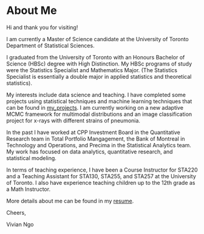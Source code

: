 # About Me

Hi and thank you for visiting! 

I am currently a Master of Science candidate at the University of Toronto Department of Statistical Sciences.

I graduated from the University of Toronto with an Honours Bachelor of Science (HBSc) degree with High Distinction. My HBSc programs of study were the Statistics Specialist and Mathematics Major. (The Statistics Specialist is essentially a double major in applied statistics and theoretical statistics).

My interests include data science and teaching. I have completed some projects using statistical techniques and machine learning techniques that can be found in [my_projects](https://github.com/vivianngo97/my_projects). I am currently working on a new adaptive MCMC framework for multimodal distributions and an image classification project for x-rays with different strains of pneumonia. 

In the past I have worked at CPP Investment Board in the Quantitative Research team in Total Portfolio Mangagement, the Bank of Montreal in Technology and Operations, and Precima in the Statistical Analytics team. My work has focused on data analytics, quantitative research, and statistical modeling. 

In terms of teaching experience, I have been a Course Instructor for STA220 and a Teaching Assistant for STA130, STA255, and STA257 at the University of Toronto. I also have experience teaching children up to the 12th grade as a Math Instructor. 

More details about me can be found in my [resume](https://github.com/vivianngo97/About-Me/blob/master/Vivian_Ngo_s_CV_np.pdf).

Cheers,

Vivian Ngo
